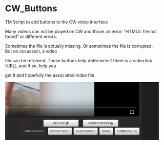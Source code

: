 # CW_Buttons
TM Script to add buttons to the CW video interface

Many videos can not be played on CW and throw an error: "HTML5: file not found" or different errors.

Sometimes the file is actually missing. Or sometimes the file is corrupted. But on occassion, a video

file can be retrieved. These buttons help determine if there is a video link (URL), and if so, help you 

get it and hopefully the associated video file.


![Example](https://raw.githubusercontent.com/Awakened-1/CW_Buttons/main/buttons.png)
